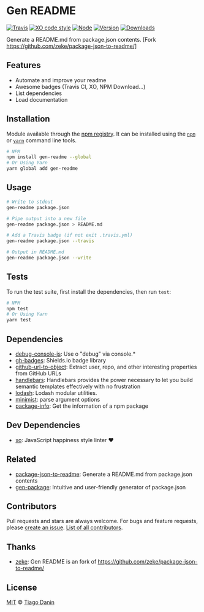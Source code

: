 # Gen README

[![Travis](https://img.shields.io/travis/TiagoDanin/Gen-README.svg?branch=master&style=flat-square)](https://travis-ci.org/TiagoDanin/Gen-README) [![XO code style](https://img.shields.io/badge/code%20style-XO-red.svg?style=flat-square)](https://github.com/xojs/xo) [![Node](https://img.shields.io/node/v/gen-readme.svg?style=flat-square)](https://npmjs.org/package/gen-readme) [![Version](https://img.shields.io/npm/v/gen-readme.svg?style=flat-square)](https://npmjs.org/package/gen-readme) [![Downloads](https://img.shields.io/npm/dt/gen-readme.svg?style=flat-square)](https://npmjs.org/package/gen-readme) 

Generate a README.md from package.json contents. [Fork https://github.com/zeke/package-json-to-readme/]

## Features

- Automate and improve your readme
- Awesome badges (Travis CI, XO, NPM Download...)
- List dependencies
- Load documentation

## Installation

Module available through the [npm registry](https://www.npmjs.com/). It can be installed using the  [`npm`](https://docs.npmjs.com/getting-started/installing-npm-packages-locally) or [`yarn`](https://yarnpkg.com/en/) command line tools.

```sh
# NPM
npm install gen-readme --global
# Or Using Yarn
yarn global add gen-readme
```

## Usage

```sh
# Write to stdout
gen-readme package.json

# Pipe output into a new file
gen-readme package.json > README.md

# Add a Travis badge (if not exit .travis.yml)
gen-readme package.json --travis

# Output in README.md
gen-readme package.json --write
```

## Tests

To run the test suite, first install the dependencies, then run `test`:

```sh
# NPM
npm test
# Or Using Yarn
yarn test
```

## Dependencies

- [debug-console-js](https://ghub.io/debug-console-js): Use o &quot;debug&quot; via console.*
- [gh-badges](https://ghub.io/gh-badges): Shields.io badge library
- [github-url-to-object](https://ghub.io/github-url-to-object): Extract user, repo, and other interesting properties from GitHub URLs
- [handlebars](https://ghub.io/handlebars): Handlebars provides the power necessary to let you build semantic templates effectively with no frustration
- [lodash](https://ghub.io/lodash): Lodash modular utilities.
- [minimist](https://ghub.io/minimist): parse argument options
- [package-info](https://ghub.io/package-info): Get the information of a npm package

## Dev Dependencies

- [xo](https://ghub.io/xo): JavaScript happiness style linter ❤️

## Related

- [package-json-to-readme](https://ghub.io/package-json-to-readme): Generate a README.md from package.json contents
- [gen-package](https://ghub.io/gen-package): Intuitive and user-friendly generator of package.json

## Contributors

Pull requests and stars are always welcome. For bugs and feature requests, please [create an issue](https://github.com/TiagoDanin/Gen-README/issues). [List of all contributors](https://github.com/TiagoDanin/Gen-README/graphs/contributors).

## Thanks

- [zeke](https://github.com/zeke/package-json-to-readme/): Gen README is an fork of https://github.com/zeke/package-json-to-readme/

## License

[MIT](LICENSE) © [Tiago Danin](https://TiagoDanin.github.io)